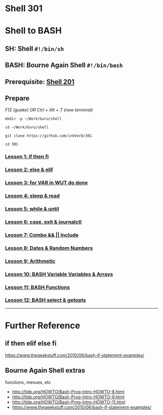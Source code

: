 # Shell 301
# Shell to BASH
## SH: Shell `#!/bin/sh`
## BASH: Bourne Again Shell `#!/bin/bash`

## Prerequisite: [Shell 201](https://github.com/inkVerb/Guru/tree/master/201-shell)

## Prepare

*F12 (guake) OR Ctrl + Alt + T (new terminal)*

`mkdir -p ~/Work/Guru/shell`

`cd ~/Work/Guru/shell`

`git clone https://github.com/inkVerb/301`

`cd 301`

### [Lesson 1: if then fi](https://github.com/inkVerb/guru/blob/master/301-shell/Lesson-01.md)

### [Lesson 2: else & elif](https://github.com/inkVerb/guru/blob/master/301-shell/Lesson-02.md)

### [Lesson 3: for VAR in WUT do done](https://github.com/inkVerb/guru/blob/master/301-shell/Lesson-03.md)

### [Lesson 4: sleep & read](https://github.com/inkVerb/guru/blob/master/301-shell/Lesson-04.md)

### [Lesson 5: while & until](https://github.com/inkVerb/guru/blob/master/301-shell/Lesson-05.md)

### [Lesson 6: case, exit & journalctl](https://github.com/inkVerb/guru/blob/master/301-shell/Lesson-06.md)

### [Lesson 7: Combo && || Include](https://github.com/inkVerb/guru/blob/master/301-shell/Lesson-07.md)

### [Lesson 8: Dates & Random Numbers](https://github.com/inkVerb/guru/blob/master/301-shell/Lesson-08.md)

### [Lesson 9: Arithmetic](https://github.com/inkVerb/guru/blob/master/301-shell/Lesson-09.md)

### [Lesson 10: BASH Variable Variables & Arrays](https://github.com/inkVerb/guru/blob/master/301-shell/Lesson-10.md)

### [Lesson 11: BASH Functions](https://github.com/inkVerb/guru/blob/master/301-shell/Lesson-11.md)

### [Lesson 12: BASH select & getopts](https://github.com/inkVerb/guru/blob/master/301-shell/Lesson-12.md)
___

# Further Reference
## if then elif else fi
https://www.thegeekstuff.com/2010/06/bash-if-statement-examples/

## Bourne Again Shell extras
functions, menues, etc
- http://tldp.org/HOWTO/Bash-Prog-Intro-HOWTO-8.html
- http://tldp.org/HOWTO/Bash-Prog-Intro-HOWTO-9.html
- http://tldp.org/HOWTO/Bash-Prog-Intro-HOWTO-11.html
- https://www.thegeekstuff.com/2010/06/bash-if-statement-examples/

